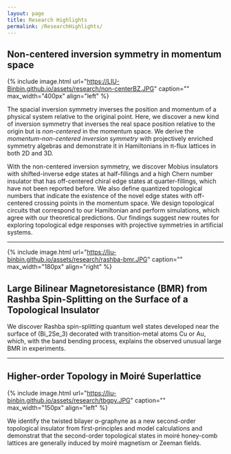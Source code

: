 ```yaml
---
layout: page
title: Research Highlights
permalink: /ResearchHighlights/
---
```


## Non-centered inversion symmetry in momentum space <br />
{% include image.html url="https://LIU-Binbin.github.io/assets/research/non-centerBZ.JPG" caption="" max_width="400px" align="left" %}
<!--We discovered non-centered inversion symmetries in the momentum space from projective
symmetry algebras, identified and characterized novel twisted inverse topological edge
states with off-centered crossing points in the momentum space, distinct from edge
states protected by the normal inversion symmetry. Designed topological circuits to
simulate the nontrivial states.-->

The spacial inversion symmetry inverses the position and momentum of a physical system relative to the original point. Here,
we discover a new kind of inversion symmetry that inverses the real space position relative to the
origin but is _non-centered_ in the momentum space. We derive the _momentum-non-centered inversion
symmetry_ with projectively enriched symmetry algebras and demonstrate it in Hamiltonians in
π-flux lattices in both 2D and 3D. 

With the non-centered inversion symmetry, we discover Mobius insulators with shifted-inverse
edge states at half-fillings and a high Chern number insulator that has off-centered chiral edge
states at quarter-fillings, which have not been reported before. We also define quantized topological
numbers that indicate the existence of the novel edge states with off-centered crossing points in the
momentum space. We design topological circuits that correspond to our Hamiltonian and perform
simulations, which agree with our theoretical predictions. Our findings suggest new routes for
exploring topological edge responses with projective symmetries in artificial systems.

***
{% include image.html url="https://liu-binbin.github.io/assets/research/rashba-bmr.JPG" caption="" max_width="180px" align="right" %} <br />
## Large Bilinear Magnetoresistance (BMR) from Rashba Spin-Splitting on the Surface of a Topological Insulator <br />
We discover Rashba spin-splitting quantum well states developed near the surface of \(Bi_2Se_3\) decorated with transition-metal atoms Cu or Au, which, with the band bending process, explains the observed unusual large BMR in experiments. <br />

***

## Higher-order Topology in Moiré Superlattice <br />
{% include image.html url="https://liu-binbin.github.io/assets/research/tbgpy.JPG" caption="" max_width="150px" align="left" %}

We identify the twisted bilayer α-graphyne as a new second-order topological insulator from first-principles and model calculations and demonstrat that the second-order topological states in moiré honey-comb lattices are generally induced by moiré magnetism or Zeeman fields.



